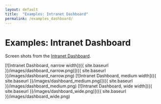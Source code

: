 ```yaml
---
layout: default
title:  "Examples: Intranet Dashboard"
permalink: /examples_dashboard/
---
```

# Examples: Intranet Dashboard
Screen shots from the [Intranet Dashboard](https://github.com/malmostad/intranet-dashboard).

[![Intranet Dashboard, narrow width]({{ site.baseurl }}/images/dashboard_narrow.png)]({{ site.baseurl }}/images/dashboard_narrow.png)
[![Intranet Dashboard, medium width]({{ site.baseurl }}/images/dashboard_medium.png)]({{ site.baseurl }}/images/dashboard_medium.png)
[![Intranet Dashboard, wide width]({{ site.baseurl }}/images/dashboard_wide.png)]({{ site.baseurl }}/images/dashboard_wide.png)
